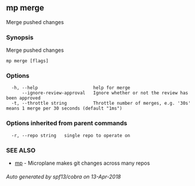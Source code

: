 ## mp merge

Merge pushed changes

### Synopsis


Merge pushed changes

```
mp merge [flags]
```

### Options

```
  -h, --help                     help for merge
      --ignore-review-approval   Ignore whether or not the review has been approved
  -t, --throttle string          Throttle number of merges, e.g. '30s' means 1 merge per 30 seconds (default "1ms")
```

### Options inherited from parent commands

```
  -r, --repo string   single repo to operate on
```

### SEE ALSO
* [mp](mp.md)	 - Microplane makes git changes across many repos

###### Auto generated by spf13/cobra on 13-Apr-2018
